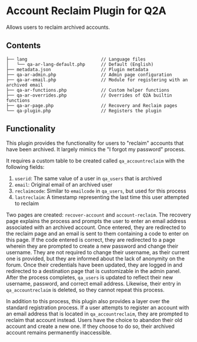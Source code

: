 # Account Reclaim Plugin for Q2A

Allows users to reclaim archived accounts.

## Contents

```
├── lang                            // Language files
│   └── qa-ar-lang-default.php      // Default (English)
├── metadata.json                   // Plugin metadata
├── qa-ar-admin.php                 // Admin page configuration
├── qa-ar-email.php                 // Module for registering with an archived email
├── qa-ar-functions.php             // Custom helper functions
├── qa-ar-overrides.php             // Overrides of Q2A builtin functions
├── qa-ar-page.php                  // Recovery and Reclaim pages
└── qa-plugin.php                   // Registers the plugin
```

## Functionality

This plugin provides the functionality for users to "reclaim" accounts that have been archived.
It largely mimics the "I forgot my password" process.

It requires a custom table to be created called `qa_accountreclaim` with the following fields:

1. `userid`: The same value of a user in `qa_users` that is archived
1. `email`: Original email of an archived user
1. `reclaimcode`: Similar to `emailcode` in `qa_users`, but used for this process
1. `lastreclaim`: A timestamp representing the last time this user attempted to reclaim

Two pages are created: `recover-account` and `account-reclaim`.
The recovery page explains the process and prompts the user to enter an email address associated with an archived account.
Once entered, they are redirected to the reclaim page and an email is sent to them containing a code to enter on this page.
If the code entered is correct, they are redirected to a page wherein they are prompted to create a new password and change their username.
They are not required to change their username, as their current one is provided, but they are informed about the lack of anonymity on the forum.
Once their credentials have been updated, they are logged in and redirected to a destination page that is customizable in the admin panel.
After the process completes, `qa_users` is updated to reflect their new username, password, and correct email address.
Likewise, their entry in `qa_accountreclaim` is deleted, so they cannot repeat this process.

In addition to this process, this plugin also provides a layer over the standard registration process.
If a user attempts to register an account with an email address that is located in `qa_accountreclaim`, they are prompted to reclaim that account instead.
Users have the choice to abandon their old account and create a new one.
If they choose to do so, their archived account remains permanently inaccessible.
